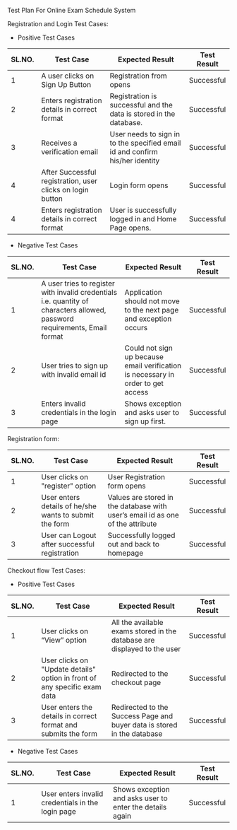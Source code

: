 ﻿Test Plan For Online Exam Schedule System

Registration and Login Test Cases:

- Positive Test Cases


|SL.NO.|Test Case|Expected Result|Test Result|
| - | - | - | - |
|1|A user clicks on Sign Up Button|Registration from opens|Successful|
|2|Enters registration details in correct format|Registration is successful and the data is stored in the database.|Successful|
|3|Receives a verification email|User needs to sign in to the specified email id and confirm his/her identity|Successful|
|4|After Successful registration, user clicks on login button |Login form opens|Successful|
|4|Enters registration details in correct format|User is successfully logged in and Home Page opens.|Successful|

- Negative Test Cases

|SL.NO.|Test Case|Expected Result|Test Result|
| - | - | - | - |
|1|A user tries to register with invalid credentials i.e. quantity of characters allowed, password requirements, Email format |Application should not move to the next page and exception occurs|Successful|
|2|User tries to sign up with invalid email id|Could not sign up because email verification is necessary in order to get access|Successful|
|3|Enters invalid credentials in the login page |Shows exception and asks user to sign up first.|Successful|

Registration form:


|SL.NO.|Test Case|Expected Result|Test Result|
| - | - | - | - |
|1|User clicks on "register" option|User Registration form opens|Successful|
|2|User enters details of he/she wants to submit the form|Values are stored in the database with user’s email id as one of the attribute|<p>Successful</p><p></p><p></p><p></p><p></p><p></p><p></p><p></p>|
|3|User can Logout after successful registration|Successfully logged out and back to homepage|<p>Successful</p><p></p>|





Checkout flow Test Cases:

- Positive Test Cases

|SL.NO.|Test Case|Expected Result|Test Result|
| - | - | - | - |
|1|User clicks on “View” option|All the available exams stored in the database are displayed to the user|Successful|
|2|User clicks on "Update details" option in front of any specific exam data|Redirected to the checkout page |Successful|
|3|User enters the details in correct format and submits the form|Redirected to the Success Page and buyer data is stored in the database|Successful|



- Negative Test Cases

|SL.NO.|Test Case|Expected Result|Test Result|
| - | - | - | - |
|1|User enters invalid credentials in the login page|Shows exception and asks user to enter the details again|Successful|



